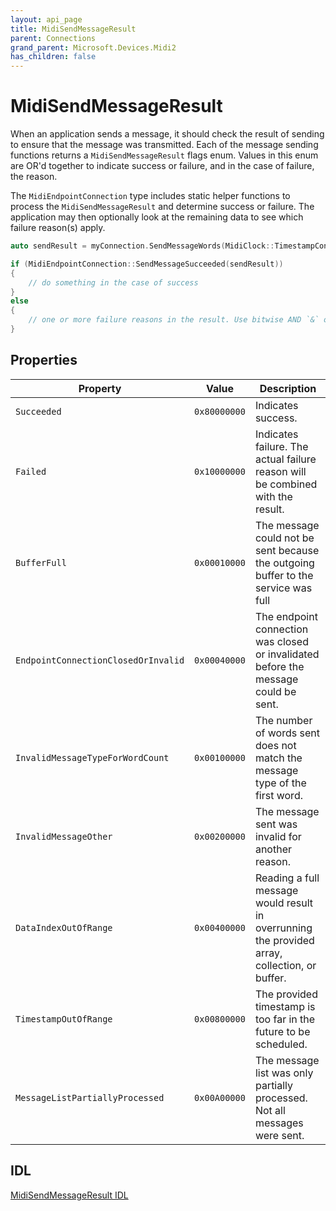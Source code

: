 ```yaml
---
layout: api_page
title: MidiSendMessageResult
parent: Connections
grand_parent: Microsoft.Devices.Midi2
has_children: false
---
```


# MidiSendMessageResult

When an application sends a message, it should check the result of sending to ensure that the message was transmitted. Each of the message sending functions returns a `MidiSendMessageResult` flags enum. Values in this enum are OR'd together to indicate success or failure, and in the case of failure, the reason.

The `MidiEndpointConnection` type includes static helper functions to process the `MidiSendMessageResult` and determine success or failure. The application may then optionally look at the remaining data to see which failure reason(s) apply. 

```cpp
auto sendResult = myConnection.SendMessageWords(MidiClock::TimestampConstantSendImmediately(), 0x28675309);

if (MidiEndpointConnection::SendMessageSucceeded(sendResult))
{
    // do something in the case of success
}
else
{
    // one or more failure reasons in the result. Use bitwise AND `&` operator to decipher.
}

```

## Properties

| Property | Value | Description |
| -------- | ----- | ----------- |
| `Succeeded` | `0x80000000` | Indicates success. |
| `Failed` | `0x10000000` | Indicates failure. The actual failure reason will be combined with the result. |
| `BufferFull` | `0x00010000` | The message could not be sent because the outgoing buffer to the service was full |
| `EndpointConnectionClosedOrInvalid` | `0x00040000` | The endpoint connection was closed or invalidated before the message could be sent. |
| `InvalidMessageTypeForWordCount` | `0x00100000` | The number of words sent does not match the message type of the first word. |
| `InvalidMessageOther` | `0x00200000` | The message sent was invalid for another reason. |
| `DataIndexOutOfRange` | `0x00400000` | Reading a full message would result in overrunning the provided array, collection, or buffer. |
| `TimestampOutOfRange` | `0x00800000` | The provided timestamp is too far in the future to be scheduled. |
| `MessageListPartiallyProcessed` | `0x00A00000` | The message list was only partially processed. Not all messages were sent. |

## IDL

[MidiSendMessageResult IDL](https://github.com/microsoft/MIDI/blob/main/src/app-sdk/winrt-core/MidiSendMessageResult.idl)

